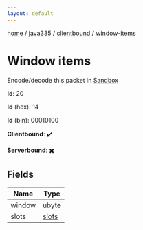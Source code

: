 ```yaml
---
layout: default
---
```


[home](/)  /  [java335](/protocol/java335)  /  [clientbound](/protocol/java335/clientbound)  /  window-items

# Window items

Encode/decode this packet in [Sandbox](../../../sandbox/java335#clientbound.window_items)

**Id**: 20

**Id** (hex): 14

**Id** (bin): 00010100

**Clientbound**: ✔️

**Serverbound**: ✖️

## Fields

Name | Type
---|---
window | ubyte
slots | [slots](/protocol/java335/arrays)
